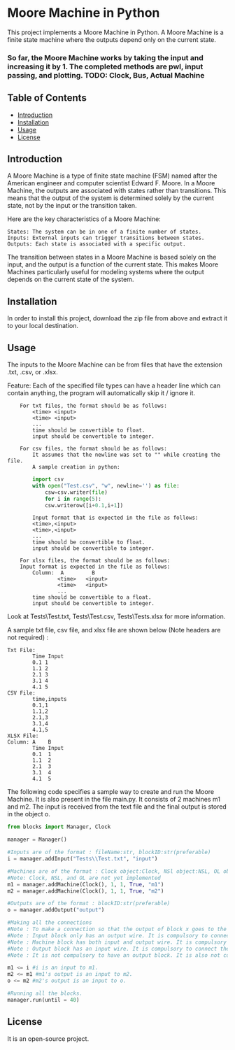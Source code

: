 # Moore Machine in Python

This project implements a Moore Machine in Python. A Moore Machine is a finite state machine where the outputs depend only on the current state.

### So far, the Moore Machine works by taking the input and increasing it by 1. The completed methods are pwl, input passing, and plotting. TODO: Clock, Bus, Actual Machine 

## Table of Contents
- [Introduction](#introduction)
- [Installation](#installation)
- [Usage](#usage)
- [License](#license)

## Introduction
A Moore Machine is a type of finite state machine (FSM) named after the American engineer and computer scientist Edward F. Moore. In a Moore Machine, the outputs are associated with states rather than transitions. This means that the output of the system is determined solely by the current state, not by the input or the transition taken.

Here are the key characteristics of a Moore Machine:

    States: The system can be in one of a finite number of states.
    Inputs: External inputs can trigger transitions between states.
    Outputs: Each state is associated with a specific output.

The transition between states in a Moore Machine is based solely on the input, and the output is a function of the current state. This makes Moore Machines particularly useful for modeling systems where the output depends on the current state of the system.

## Installation
In order to install this project, download the zip file from above and extract it to your local destination. 

## Usage

The inputs to the Moore Machine can be from files that have the extension .txt, .csv, or .xlsx. 

Feature: Each of the specified file types can have a header line which can contain anything, the program will automatically skip it / ignore it.

        For txt files, the format should be as follows: 
            <time> <input>
            <time> <input>
            ...
            time should be convertible to float.
            input should be convertible to integer.
            
        For csv files, the format should be as follows:
            It assumes that the newline was set to "" while creating the file.
            A sample creation in python:

```python
        import csv
        with open("Test.csv", "w", newline='') as file:
            csw=csv.writer(file)
            for i in range(5):
            csw.writerow([i+0.1,i+1])
```
                
            Input format that is expected in the file as follows:            
            <time>,<input>
            <time>,<input>
            ...
            time should be convertible to float.
            input should be convertible to integer.

        For xlsx files, the format should be as follows:
        Input format is expected in the file as follows:    
            Column:  A         B
                    <time>   <input>
                    <time>   <input>
                    ...
            time should be convertible to a float.
            input should be convertible to integer.

Look at Tests\\Test.txt, Tests\\Test.csv, Tests\\Tests.xlsx for more information.

A sample txt file, csv file, and xlsx file are shown below (Note headers are not required) :

    Txt File: 
            Time Input
            0.1 1
            1.1 2
            2.1 3
            3.1 4
            4.1 5
    CSV File:
            time,inputs
            0.1,1
            1.1,2
            2.1,3
            3.1,4
            4.1,5
    XLSX File:
    Column: A    B
            Time Input
            0.1  1
            1.1  2
            2.1  3
            3.1  4
            4.1  5

The following code specifies a sample way to create and run the Moore Machine. It is also present in the file main.py.
It consists of 2 machines m1 and m2. The input is received from the text file and the final output is stored in the object o.

```python
from blocks import Manager, Clock

manager = Manager()

#Inputs are of the format : fileName:str, blockID:str(preferable)
i = manager.addInput("Tests\\Test.txt", "input")

#Machines are of the format : Clock object:Clock, NSl object:NSL, OL object:OL, whether or not to plot the machine:bool, blockID:str(preferable)
#Note: Clock, NSL, and OL are not yet implemented
m1 = manager.addMachine(Clock(), 1, 1, True, "m1")
m2 = manager.addMachine(Clock(), 1, 1, True, "m2")

#Outputs are of the format : blockID:str(preferable)
o = manager.addOutput("output")

#Making all the connections
#Note : To make a connection so that the output of block x goes to the input of block y, write : y <= x
#Note : Input block only has an output wire. It is compulsory to connect the output of the input block to another block. 
#Note : Machine block has both input and output wire. It is compulsory to connect the input of the machine block to some other block.
#Note : Output block has an input wire. It is compulsory to connect the input of the output block to some other block.
#Note : It is not compulsory to have an output block. It is also not compulsory to connect the output of a machine block to anything.

m1 <= i #i is an input to m1.
m2 <= m1 #m1's output is an input to m2.
o <= m2 #m2's output is an input to o.

#Running all the blocks.
manager.run(until = 40)
```

## License
It is an open-source project. 
